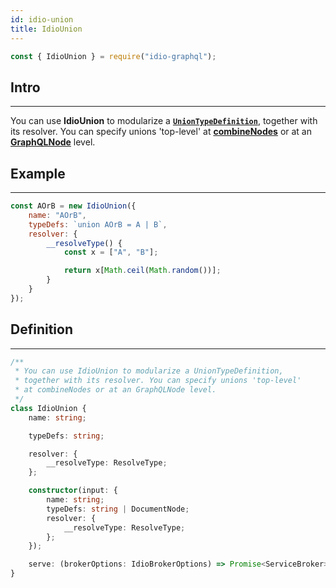 ```yaml
---
id: idio-union
title: IdioUnion
---
```


```javascript 
const { IdioUnion } = require("idio-graphql");
```

## Intro

---

You can use **IdioUnion** to modularize a **[`UnionTypeDefinition`](http://spec.graphql.org/June2018/#UnionTypeDefinition)**,
together with its resolver. You can specify unions 'top-level' at **[combineNodes](combine-nodes)** or at an **[GraphQLNode](graphql-node)** level.

## Example

---

```javascript
const AOrB = new IdioUnion({
    name: "AOrB",
    typeDefs: `union AOrB = A | B`,
    resolver: {
        __resolveType() {
            const x = ["A", "B"];

            return x[Math.ceil(Math.random())];
        }
    }
});
```


## Definition

---

```typescript
/**
 * You can use IdioUnion to modularize a UnionTypeDefinition,
 * together with its resolver. You can specify unions 'top-level'
 * at combineNodes or at an GraphQLNode level.
 */
class IdioUnion {
    name: string;

    typeDefs: string;

    resolver: {
        __resolveType: ResolveType;
    };

    constructor(input: {
        name: string;
        typeDefs: string | DocumentNode;
        resolver: {
            __resolveType: ResolveType;
        };
    });

    serve: (brokerOptions: IdioBrokerOptions) => Promise<ServiceBroker>;
}
```

